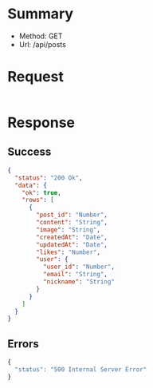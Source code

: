 # Summary

- Method: GET
- Url: /api/posts

# Request

```json

```

# Response

## Success

```json
{
  "status": "200 Ok",
  "data": {
    "ok": true,
    "rows": [
      {
        "post_id": "Number",
        "content": "String",
        "image": "String",
        "createdAt": "Date",
        "updatedAt": "Date",
        "likes": "Number",
        "user": {
          "user_id": "Number",
          "email": "String",
          "nickname": "String"
        }
      }
    ]
  }
}
```

## Errors

```js
{
  "status": "500 Internal Server Error"
}
```

